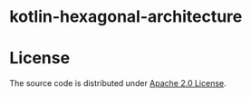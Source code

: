 # kotlin-hexagonal-architecture

# License

The source code is distributed under [Apache 2.0 License](LICENSE).

